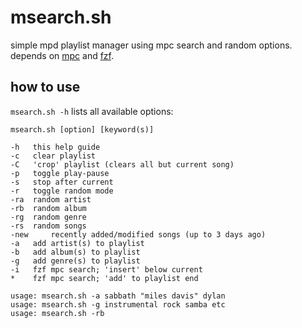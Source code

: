 # msearch.sh
simple mpd playlist manager using mpc search and random options. depends on [mpc](https://musicpd.org/clients/mpc/) and [fzf](https://github.com/junegunn/fzf).

## how to use
`msearch.sh -h` lists all available options:

    msearch.sh [option] [keyword(s)]
    
    -h	 this help guide
    -c	 clear playlist
    -C	 'crop' playlist (clears all but current song)
    -p	 toggle play-pause
    -s	 stop after current
    -r	 toggle random mode
    -ra	 random artist
    -rb	 random album
    -rg	 random genre
    -rs	 random songs
    -new	 recently added/modified songs (up to 3 days ago)
    -a	 add artist(s) to playlist
    -b	 add album(s) to playlist
    -g	 add genre(s) to playlist
    -i	 fzf mpc search; 'insert' below current
    *	 fzf mpc search; 'add' to playlist end

    usage: msearch.sh -a sabbath "miles davis" dylan
    usage: msearch.sh -g instrumental rock samba etc
    usage: msearch.sh -rb
